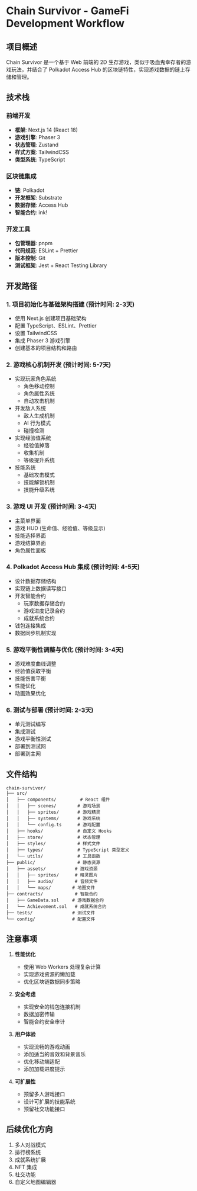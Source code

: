 # Chain Survivor - GameFi Development Workflow

## 项目概述

Chain Survivor 是一个基于 Web 前端的 2D 生存游戏，类似于吸血鬼幸存者的游戏玩法，并结合了 Polkadot Access Hub 的区块链特性，实现游戏数据的链上存储和管理。

## 技术栈

### 前端开发
- **框架**: Next.js 14 (React 18)
- **游戏引擎**: Phaser 3
- **状态管理**: Zustand
- **样式方案**: TailwindCSS
- **类型系统**: TypeScript

### 区块链集成
- **链**: Polkadot
- **开发框架**: Substrate
- **数据存储**: Access Hub
- **智能合约**: ink!

### 开发工具
- **包管理器**: pnpm
- **代码规范**: ESLint + Prettier
- **版本控制**: Git
- **测试框架**: Jest + React Testing Library

## 开发路径

### 1. 项目初始化与基础架构搭建 (预计时间: 2-3天)
- 使用 Next.js 创建项目基础架构
- 配置 TypeScript、ESLint、Prettier
- 设置 TailwindCSS
- 集成 Phaser 3 游戏引擎
- 创建基本的项目结构和路由

### 2. 游戏核心机制开发 (预计时间: 5-7天)
- 实现玩家角色系统
  - 角色移动控制
  - 角色属性系统
  - 自动攻击机制
- 开发敌人系统
  - 敌人生成机制
  - AI 行为模式
  - 碰撞检测
- 实现经验值系统
  - 经验值掉落
  - 收集机制
  - 等级提升系统
- 技能系统
  - 基础攻击模式
  - 技能解锁机制
  - 技能升级系统

### 3. 游戏 UI 开发 (预计时间: 3-4天)
- 主菜单界面
- 游戏 HUD (生命值、经验值、等级显示)
- 技能选择界面
- 游戏结算界面
- 角色属性面板

### 4. Polkadot Access Hub 集成 (预计时间: 4-5天)
- 设计数据存储结构
- 实现链上数据读写接口
- 开发智能合约
  - 玩家数据存储合约
  - 游戏进度记录合约
  - 成就系统合约
- 钱包连接集成
- 数据同步机制实现

### 5. 游戏平衡性调整与优化 (预计时间: 3-4天)
- 游戏难度曲线调整
- 经验值获取平衡
- 技能伤害平衡
- 性能优化
- 动画效果优化

### 6. 测试与部署 (预计时间: 2-3天)
- 单元测试编写
- 集成测试
- 游戏平衡性测试
- 部署到测试网
- 部署到主网

## 文件结构

```
chain-survivor/
├── src/
│   ├── components/         # React 组件
│   │   ├── scenes/        # 游戏场景
│   │   ├── sprites/       # 游戏精灵
│   │   ├── systems/       # 游戏系统
│   │   └── config.ts      # 游戏配置
│   ├── hooks/             # 自定义 Hooks
│   ├── store/             # 状态管理
│   ├── styles/            # 样式文件
│   ├── types/             # TypeScript 类型定义
│   └── utils/             # 工具函数
├── public/                # 静态资源
│   ├── assets/           # 游戏资源
│   │   ├── sprites/      # 精灵图片
│   │   ├── audio/        # 音频文件
│   │   └── maps/        # 地图文件
├── contracts/            # 智能合约
│   ├── GameData.sol     # 游戏数据合约
│   └── Achievement.sol   # 成就系统合约
├── tests/               # 测试文件
└── config/              # 配置文件
```

## 注意事项

1. **性能优化**
   - 使用 Web Workers 处理复杂计算
   - 实现游戏资源的懒加载
   - 优化区块链数据同步策略

2. **安全考虑**
   - 实现安全的钱包连接机制
   - 数据加密传输
   - 智能合约安全审计

3. **用户体验**
   - 实现流畅的游戏动画
   - 添加适当的音效和背景音乐
   - 优化移动端适配
   - 添加加载进度提示

4. **可扩展性**
   - 预留多人游戏接口
   - 设计可扩展的技能系统
   - 预留社交功能接口

## 后续优化方向

1. 多人对战模式
2. 排行榜系统
3. 成就系统扩展
4. NFT 集成
5. 社交功能
6. 自定义地图编辑器 